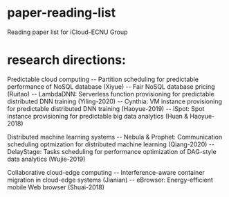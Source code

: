 # paper-reading-list
Reading paper list for iCloud-ECNU Group

# research directions:
Predictable cloud computing
-- Partition scheduling for predictable performance of NoSQL database (Xiyue)
-- Fair NoSQL database pricing (Ruitao)
-- LambdaDNN: Serverless function provisioning for predictable distributed DNN training (Yiling-2020)
-- Cynthia: VM instance provisioning for predictable distributed DNN training (Haoyue-2019)
-- iSpot: Spot instance provisioning for predictable big data analytics (Huan & Haoyue-2018)

Distributed machine learning systems
-- Nebula & Prophet: Communication scheduling optmization for distributed machine learning (Qiang-2020)
-- DelayStage: Tasks scheduling for performance optimization of DAG-style data analytics (Wujie-2019)

Collaborative cloud-edge computing
-- Interference-aware container migration in cloud-edge systems (Jianian) 
-- eBrowser: Energy-efficient mobile Web browser (Shuai-2018)
